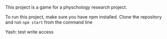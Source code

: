 This project is a game for a physchology research project.

To run this project, make sure you have npm installed. Clone the repository and run `npm start` from the command line

Yash: test write access
